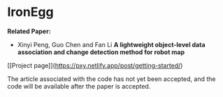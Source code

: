 # IronEgg

**Related Paper:**

- Xinyi Peng, Guo Chen and Fan Li **A lightweight object-level data association and change detection method for robot map**

\[[Project page]\](https://pxy.netlify.app/post/getting-started/)


The article associated with the code has not yet been accepted, and the code will be available after the paper is accepted.  

